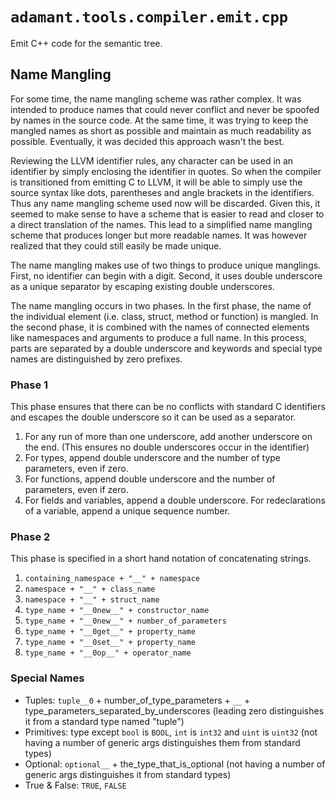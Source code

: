 # `adamant.tools.compiler.emit.cpp`

Emit C++ code for the semantic tree.

## Name Mangling

For some time, the name mangling scheme was rather complex. It was intended to produce names that could never conflict and never be spoofed by names in the source code. At the same time, it was trying to keep the mangled names as short as possible and maintain as much readability as possible. Eventually, it was decided this approach wasn't the best.

Reviewing the LLVM identifier rules, any character can be used in an identifier by simply enclosing the identifier in quotes. So when the compiler is transitioned from emitting C to LLVM, it will be able to simply use the source syntax like dots, parentheses and angle brackets in the identifiers. Thus any name mangling scheme used now will be discarded. Given this, it seemed to make sense to have a scheme that is easier to read and closer to a direct translation of the names. This lead to a simplified name mangling scheme that produces longer but more readable names. It was however realized that they could still easily be made unique.

The name mangling makes use of two things to produce unique manglings. First, no identifier can begin with a digit. Second, it uses double underscore as a unique separator by escaping existing double underscores.

The name mangling occurs in two phases. In the first phase, the name of the individual element (i.e. class, struct, method or function) is mangled. In the second phase, it is combined with the names of connected elements like namespaces and arguments to produce a full name. In this process, parts are separated by a double underscore and keywords and special type names are distinguished by zero prefixes.

### Phase 1

This phase ensures that there can be no conflicts with standard C identifiers and escapes the double underscore so it can be used as a separator.

1. For any run of more than one underscore, add another underscore on the end. (This ensures no double underscores occur in the identifier)
2. For types, append double underscore and the number of type parameters, even if zero.
3. For functions, append double underscore and the number of parameters, even if zero.
4. For fields and variables, append a double underscore. For redeclarations of a variable, append a unique sequence number.

### Phase 2

This phase is specified in a short hand notation of concatenating strings.

1. `containing_namespace + "__" + namespace`
2. `namespace + "__" + class_name`
3. `namespace + "__" + struct_name`
4. `type_name + "__0new__" + constructor_name`
5. `type_name + "__0new__" + number_of_parameters`
6. `type_name + "__0get__" + property_name`
7. `type_name + "__0set__" + property_name`
8. `type_name + "__0op__" + operator_name`

### Special Names

* Tuples: `tuple__0` + number_of_type_parameters + `__` + type_parameters_separated_by_underscores (leading zero distinguishes it from a standard type named "tuple")
* Primitives: type except `bool` is `BOOL`, `int` is `int32` and `uint` is `uint32` (not having a number of generic args distinguishes them from standard types)
* Optional: `optional__` + the_type_that_is_optional (not having a number of generic args distinguishes it from standard types)
* True & False: `TRUE`, `FALSE`
